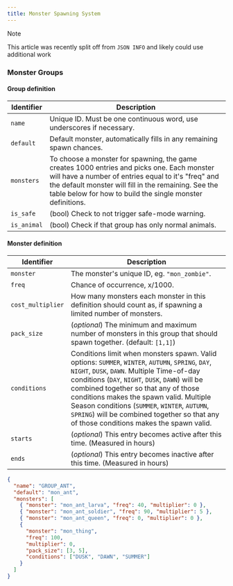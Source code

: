 ```yaml
---
title: Monster Spawning System
---
```


> [!NOTE]
>
> This article was recently split off from `JSON INFO` and likely could use additional work

### Monster Groups

#### Group definition

| Identifier  | Description                                                                                                                                                                                                                                                             |
| ----------- | ----------------------------------------------------------------------------------------------------------------------------------------------------------------------------------------------------------------------------------------------------------------------- |
| `name`      | Unique ID. Must be one continuous word, use underscores if necessary.                                                                                                                                                                                                   |
| `default`   | Default monster, automatically fills in any remaining spawn chances.                                                                                                                                                                                                    |
| `monsters`  | To choose a monster for spawning, the game creates 1000 entries and picks one. Each monster will have a number of entries equal to it's "freq" and the default monster will fill in the remaining. See the table below for how to build the single monster definitions. |
| `is_safe`   | (bool) Check to not trigger safe-mode warning.                                                                                                                                                                                                                          |
| `is_animal` | (bool) Check if that group has only normal animals.                                                                                                                                                                                                                     |

#### Monster definition

| Identifier        | Description                                                                                                                                                                                                                                                                                                                                                                                                                         |
| ----------------- | ----------------------------------------------------------------------------------------------------------------------------------------------------------------------------------------------------------------------------------------------------------------------------------------------------------------------------------------------------------------------------------------------------------------------------------- |
| `monster`         | The monster's unique ID, eg. `"mon_zombie"`.                                                                                                                                                                                                                                                                                                                                                                                        |
| `freq`            | Chance of occurrence, x/1000.                                                                                                                                                                                                                                                                                                                                                                                                       |
| `cost_multiplier` | How many monsters each monster in this definition should count as, if spawning a limited number of monsters.                                                                                                                                                                                                                                                                                                                        |
| `pack_size`       | (_optional_) The minimum and maximum number of monsters in this group that should spawn together. (default: `[1,1]`)                                                                                                                                                                                                                                                                                                                |
| `conditions`      | Conditions limit when monsters spawn. Valid options: `SUMMER`, `WINTER`, `AUTUMN`, `SPRING`, `DAY`, `NIGHT`, `DUSK`, `DAWN`. Multiple Time-of-day conditions (`DAY`, `NIGHT`, `DUSK`, `DAWN`) will be combined together so that any of those conditions makes the spawn valid. Multiple Season conditions (`SUMMER`, `WINTER`, `AUTUMN`, `SPRING`) will be combined together so that any of those conditions makes the spawn valid. |
| `starts`          | (_optional_) This entry becomes active after this time. (Measured in hours)                                                                                                                                                                                                                                                                                                                                                         |
| `ends`            | (_optional_) This entry becomes inactive after this time. (Measured in hours)                                                                                                                                                                                                                                                                                                                                                       |

```json
{
  "name": "GROUP_ANT",
  "default": "mon_ant",
  "monsters": [
    { "monster": "mon_ant_larva", "freq": 40, "multiplier": 0 },
    { "monster": "mon_ant_soldier", "freq": 90, "multiplier": 5 },
    { "monster": "mon_ant_queen", "freq": 0, "multiplier": 0 },
    {
      "monster": "mon_thing",
      "freq": 100,
      "multiplier": 0,
      "pack_size": [3, 5],
      "conditions": ["DUSK", "DAWN", "SUMMER"]
    }
  ]
}
```
